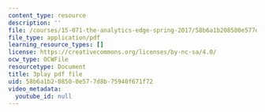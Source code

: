 ```yaml
---
content_type: resource
description: ''
file: /courses/15-071-the-analytics-edge-spring-2017/58b6a1b208500e577d8b75940f671f72_JvtqThS69bw.pdf
file_type: application/pdf
learning_resource_types: []
license: https://creativecommons.org/licenses/by-nc-sa/4.0/
ocw_type: OCWFile
resourcetype: Document
title: 3play pdf file
uid: 58b6a1b2-0850-0e57-7d8b-75940f671f72
video_metadata:
  youtube_id: null
---
```

